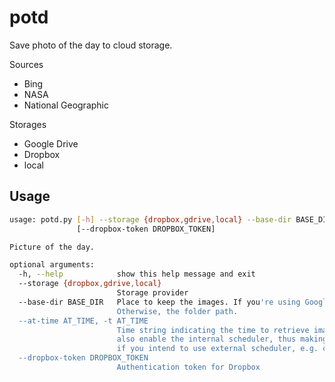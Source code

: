 # potd
Save photo of the day to cloud storage.

Sources
  - Bing
  - NASA
  - National Geographic

Storages
  - Google Drive
  - Dropbox
  - local

## Usage
```sh
usage: potd.py [-h] --storage {dropbox,gdrive,local} --base-dir BASE_DIR [--at-time AT_TIME]
               [--dropbox-token DROPBOX_TOKEN]

Picture of the day.

optional arguments:
  -h, --help            show this help message and exit
  --storage {dropbox,gdrive,local}
                        Storage provider
  --base-dir BASE_DIR   Place to keep the images. If you're using Google Drive, this would be the folder ID.
                        Otherwise, the folder path.
  --at-time AT_TIME, -t AT_TIME
                        Time string indicating the time to retrieve images, in the following format HH:MM. This will
                        also enable the internal scheduler, thus making the script runs indefinitely. Do not use this
                        if you intend to use external scheduler, e.g. cron
  --dropbox-token DROPBOX_TOKEN
                        Authentication token for Dropbox
```
